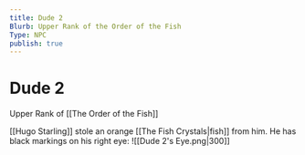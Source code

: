 ```yaml
---
title: Dude 2
Blurb: Upper Rank of the Order of the Fish
Type: NPC
publish: true
---
```

# Dude 2
Upper Rank of [[The Order of the Fish]]

[[Hugo Starling]] stole an orange [[The Fish Crystals|fish]] from him. He has black markings on his right eye: 
![[Dude 2's Eye.png|300]]